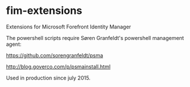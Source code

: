# fim-extensions
Extensions for Microsoft Forefront Identity Manager

The powershell scripts require Søren Granfeldt's powershell management agent:

https://github.com/sorengranfeldt/psma

http://blog.goverco.com/p/psmainstall.html

Used in production since july 2015. 
